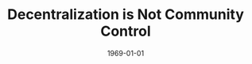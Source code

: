 --- 
title: Decentralization is Not Community Control
featured: decentralization.jpg
featuredAlt: Typed memo
layout: "tc-single"
draft: false
hasContentInGallery: true
date: 1969-01-01
--- 